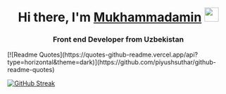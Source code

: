 <h1 align="center">Hi there, I'm <a href="https://daniilshat.ru/" target="_blank">Mukhammadamin</a> 
<img src="https://github.com/blackcater/blackcater/raw/main/images/Hi.gif" height="32"/></h1>
<h3 align="center">Front end Developer from Uzbekistan </h3>

<div style={{display:"flex",justify-content:"center"}}>
[![Readme Quotes](https://quotes-github-readme.vercel.app/api?type=horizontal&theme=dark)](https://github.com/piyushsuthar/github-readme-quotes)
</div>

[![GitHub Streak](http://github-readme-streak-stats.herokuapp.com?user=Mukhammad-amin-ai&theme=dark&card_width=1000)](https://git.io/streak-stats)

